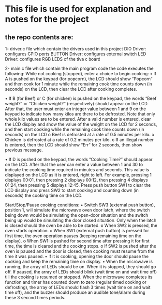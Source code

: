 # This file is  used for explanation and notes for the project
## the repo contents are:
1- driver.c file which contain the drivers used in this project
DIO Driver: configures GPIO ports
BUTTON Driver: configures external switch 
LED Driver: configures RGB LEDS of the tiva c board

2- main.c file which contain the main program code 
the code executes the following:
While not cooking (stopped), enter a choice to begin cooking:
• If A is pushed on the keypad (for popcorn), the LCD should show “Popcorn” and then
cook for 1 minute while the remaining cook time counts down (in seconds) on the LCD,
then clear the LCD after cooking completes.

• If B (for Beef) or C (for chicken) is pushed on the keypad, the words “Beef weight?” or
“Chicken weight?” (respectively) should appear on the LCD. After that, the user must
enter an integer value between 1 and 9 on the keypad to indicate how many kilos are
there to be defrosted.
Note that only whole kilo values are to be entered. After a valid number is entered, clear
the LCD display and show the value of the weight on the LCD for 2 seconds, and then
start cooking while the remaining cook time counts down (in seconds) on the LCD
o Beef is defrosted at a rate of 0.5 minutes per kilo.
o Chicken is defrosted at a rate of 0.2 minutes per kilo.
o If an illegal number is entered, then the LCD should show “Err” for 2 seconds,
then show previous message.

• If D is pushed on the keypad, the words “Cooking Time?” should appear on the LCD.
After that the user can enter a value between 1 and 30 to indicate the cooking time
required in minutes and seconds. This value is displayed on the LCD as it is entered, right
to left.
For example, pressing 1 displays 00:01, then pressing 2 displays 00:12, then pressing 4
displays 01:24, then pressing 5 displays 12:45. Press push button SW1 to clear the LCD
display and press SW2 to start cooking and counting down (in seconds) the cooking time
on the LCD.

Start/Stop/Pause cooking conditions:
• Switch SW3 (external push button), position 1, will simulate the microwave oven door
latch, where the switch being down would be simulating the open-door situation and the
switch being up would be simulating the door closed situation. Only when the latch is
closed should the oven be able to be started.
o When SW2 is pressed, the oven starts operation.
o When SW1 (external push button) is pressed for first time, the oven operation
pauses (keeping remaining time on the display).
o When SW1 is pushed for second time after pressing it for first time, the time is
cleared and the cooking stops.
o If SW2 is pushed after the oven is paused and the door is closed, then cooking
must resume from the time it was paused.
• If it is cooking, opening the door should pause the cooking and keep the remaining time
on display.
• When the microwave is running, the array of LEDs should be on. When it is stopped,
they should go off. If paused, the array of LEDs should blink (wait time on and wait time
off) till the cooking is resumed or stopped.
When the microwave completes its function and timer has counted down to zero (regular
timed cooking or defrosting), the array of LEDs should flash 3 times (wait time on and
wait time off), and the buzzer should produce an audible tone/alarm during these 3
second times periods.
